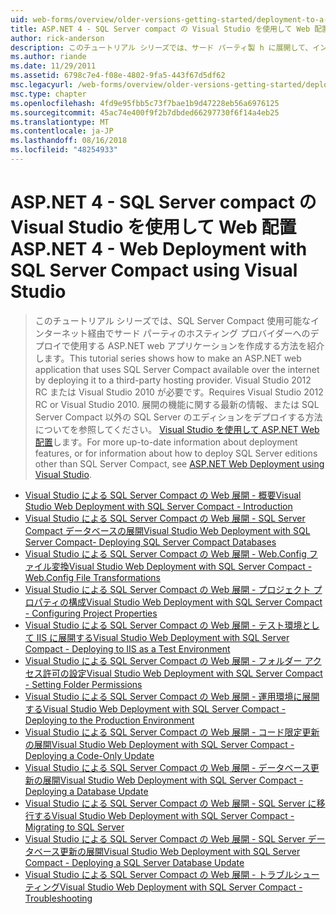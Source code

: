 ```yaml
---
uid: web-forms/overview/older-versions-getting-started/deployment-to-a-hosting-provider/index
title: ASP.NET 4 - SQL Server compact の Visual Studio を使用して Web 配置 |Microsoft Docs
author: rick-anderson
description: このチュートリアル シリーズでは、サード パーティ製 h に展開して、インターネット経由で、SQL Server Compact 使用可能なを使用する ASP.NET web アプリケーションを作成する方法を紹介しています.
ms.author: riande
ms.date: 11/29/2011
ms.assetid: 6798c7e4-f08e-4802-9fa5-443f67d5df62
msc.legacyurl: /web-forms/overview/older-versions-getting-started/deployment-to-a-hosting-provider
msc.type: chapter
ms.openlocfilehash: 4fd9e95fbb5c73f7bae1b9d47228eb56a6976125
ms.sourcegitcommit: 45ac74e400f9f2b7dbded66297730f6f14a4eb25
ms.translationtype: MT
ms.contentlocale: ja-JP
ms.lasthandoff: 08/16/2018
ms.locfileid: "48254933"
---
```

<a name="aspnet-4---web-deployment-with-sql-server-compact-using-visual-studio"></a><span data-ttu-id="e257f-103">ASP.NET 4 - SQL Server compact の Visual Studio を使用して Web 配置</span><span class="sxs-lookup"><span data-stu-id="e257f-103">ASP.NET 4 - Web Deployment with SQL Server Compact using Visual Studio</span></span>
====================
> <span data-ttu-id="e257f-104">このチュートリアル シリーズでは、SQL Server Compact 使用可能なインターネット経由でサード パーティのホスティング プロバイダーへのデプロイで使用する ASP.NET web アプリケーションを作成する方法を紹介します。</span><span class="sxs-lookup"><span data-stu-id="e257f-104">This tutorial series shows how to make an ASP.NET web application that uses SQL Server Compact available over the internet by deploying it to a third-party hosting provider.</span></span> <span data-ttu-id="e257f-105">Visual Studio 2012 RC または Visual Studio 2010 が必要です。</span><span class="sxs-lookup"><span data-stu-id="e257f-105">Requires Visual Studio 2012 RC or Visual Studio 2010.</span></span> <span data-ttu-id="e257f-106">展開の機能に関する最新の情報、または SQL Server Compact 以外の SQL Server のエディションをデプロイする方法についてを参照してください。 [Visual Studio を使用して ASP.NET Web 配置](../../deployment/visual-studio-web-deployment/introduction.md)します。</span><span class="sxs-lookup"><span data-stu-id="e257f-106">For more up-to-date information about deployment features, or for information about how to deploy SQL Server editions other than SQL Server Compact, see [ASP.NET Web Deployment using Visual Studio](../../deployment/visual-studio-web-deployment/introduction.md).</span></span>


- [<span data-ttu-id="e257f-107">Visual Studio による SQL Server Compact の Web 展開 - 概要</span><span class="sxs-lookup"><span data-stu-id="e257f-107">Visual Studio Web Deployment with SQL Server Compact - Introduction</span></span>](deployment-to-a-hosting-provider-introduction-1-of-12.md)
- [<span data-ttu-id="e257f-108">Visual Studio による SQL Server Compact の Web 展開 - SQL Server Compact データベースの展開</span><span class="sxs-lookup"><span data-stu-id="e257f-108">Visual Studio Web Deployment with SQL Server Compact- Deploying SQL Server Compact Databases</span></span>](deployment-to-a-hosting-provider-deploying-sql-server-compact-databases-2-of-12.md)
- [<span data-ttu-id="e257f-109">Visual Studio による SQL Server Compact の Web 展開 - Web.Config ファイル変換</span><span class="sxs-lookup"><span data-stu-id="e257f-109">Visual Studio Web Deployment with SQL Server Compact - Web.Config File Transformations</span></span>](deployment-to-a-hosting-provider-web-config-file-transformations-3-of-12.md)
- [<span data-ttu-id="e257f-110">Visual Studio による SQL Server Compact の Web 展開 - プロジェクト プロパティの構成</span><span class="sxs-lookup"><span data-stu-id="e257f-110">Visual Studio Web Deployment with SQL Server Compact - Configuring Project Properties</span></span>](deployment-to-a-hosting-provider-configuring-project-properties-4-of-12.md)
- [<span data-ttu-id="e257f-111">Visual Studio による SQL Server Compact の Web 展開 - テスト環境として IIS に展開する</span><span class="sxs-lookup"><span data-stu-id="e257f-111">Visual Studio Web Deployment with SQL Server Compact - Deploying to IIS as a Test Environment</span></span>](deployment-to-a-hosting-provider-deploying-to-iis-as-a-test-environment-5-of-12.md)
- [<span data-ttu-id="e257f-112">Visual Studio による SQL Server Compact の Web 展開 - フォルダー アクセス許可の設定</span><span class="sxs-lookup"><span data-stu-id="e257f-112">Visual Studio Web Deployment with SQL Server Compact - Setting Folder Permissions</span></span>](deployment-to-a-hosting-provider-setting-folder-permissions-6-of-12.md)
- [<span data-ttu-id="e257f-113">Visual Studio による SQL Server Compact の Web 展開 - 運用環境に展開する</span><span class="sxs-lookup"><span data-stu-id="e257f-113">Visual Studio Web Deployment with SQL Server Compact - Deploying to the Production Environment</span></span>](deployment-to-a-hosting-provider-deploying-to-the-production-environment-7-of-12.md)
- [<span data-ttu-id="e257f-114">Visual Studio による SQL Server Compact の Web 展開 - コード限定更新の展開</span><span class="sxs-lookup"><span data-stu-id="e257f-114">Visual Studio Web Deployment with SQL Server Compact - Deploying a Code-Only Update</span></span>](deployment-to-a-hosting-provider-deploying-a-code-only-update-8-of-12.md)
- [<span data-ttu-id="e257f-115">Visual Studio による SQL Server Compact の Web 展開 - データベース更新の展開</span><span class="sxs-lookup"><span data-stu-id="e257f-115">Visual Studio Web Deployment with SQL Server Compact - Deploying a Database Update</span></span>](deployment-to-a-hosting-provider-deploying-a-database-update-9-of-12.md)
- [<span data-ttu-id="e257f-116">Visual Studio による SQL Server Compact の Web 展開 - SQL Server に移行する</span><span class="sxs-lookup"><span data-stu-id="e257f-116">Visual Studio Web Deployment with SQL Server Compact - Migrating to SQL Server</span></span>](deployment-to-a-hosting-provider-migrating-to-sql-server-10-of-12.md)
- [<span data-ttu-id="e257f-117">Visual Studio による SQL Server Compact の Web 展開 - SQL Server データベース更新の展開</span><span class="sxs-lookup"><span data-stu-id="e257f-117">Visual Studio Web Deployment with SQL Server Compact - Deploying a SQL Server Database Update</span></span>](deployment-to-a-hosting-provider-deploying-a-sql-server-database-update-11-of-12.md)
- [<span data-ttu-id="e257f-118">Visual Studio による SQL Server Compact の Web 展開 - トラブルシューティング</span><span class="sxs-lookup"><span data-stu-id="e257f-118">Visual Studio Web Deployment with SQL Server Compact - Troubleshooting</span></span>](deployment-to-a-hosting-provider-creating-and-installing-deployment-packages-12-of-12.md)
